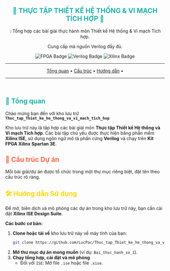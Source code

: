 <div align="center">
  <h2><span style="color:#20B2AA;">🚀 THỰC TẬP THIẾT KẾ HỆ THỐNG & VI MẠCH TÍCH HỢP 🚀</span></h2>
  <p>💡Tổng hợp các bài giải thực hành môn Thiết kế Hệ thống & Vi mạch Tích hợp.</p>
  <p>Cung cấp mã nguồn Verilog đầy đủ.</p>

  <p>
    <img src="https://img.shields.io/badge/Thi%E1%BA%BFt%20k%E1%BA%BF-FPGA-blueviolet?style=for-the-badge&logo=lattice&logoColor=white" alt="FPGA Badge">
    <img src="https://img.shields.io/badge/Ng%C3%B4n%20ng%E1%BB%AF-Verilog-red?style=for-the-badge&logo=vhdl&logoColor=white" alt="Verilog Badge">
    <img src="https://img.shields.io/badge/Ph%E1%BA%A7n%20m%E1%BB%81m-Xilinx-green?style=for-the-badge&logo=xilinx&logoColor=white" alt="Xilinx Badge">
  </p>

  ---

  <p>
    <a href="#🎯-về-dự-án">Tổng quan</a> •
    <a href="#📁-cấu-trúc-dự-án">Cấu trúc</a> •
    <a href="#🛠️-hướng-dẫn-sử-dụng">Hướng dẫn</a> •
  </p>

  ---
</div>

<br>

## <span style="color:#20B2AA;">🎯 Tổng quan</span>

Chào mừng bạn đến với kho lưu trữ **`Thuc_tap_Thiet_ke_he_thong_va_vi_mach_tich_hop`**

Kho lưu trữ này là tập hợp các bài giải môn **Thực tập Thiết kế Hệ thống và Vi mạch Tích hợp**. Các bài tập chủ yếu được thực hiện bằng phần mềm **Xilinx ISE**, sử dụng ngôn ngữ mô tả phần cứng **Verilog** và chạy trên **Kit FPGA Xilinx Spartan 3E**.

## <span style="color:#FF6347;">📁 Cấu trúc Dự án</span>

Mỗi bài giải/dự án được tổ chức trong một thư mục riêng biệt, đặt tên theo cấu trúc rõ ràng.
<br>

## <span style="color:#FFD700;">🛠️ Hướng dẫn Sử dụng</span>

Để mở, biên dịch và mô phỏng các dự án trong kho lưu trữ này, bạn cần cài đặt **Xilinx ISE Design Suite**.

**Các bước cơ bản:**

1.  **Clone hoặc tải về** kho lưu trữ này về máy tính của bạn:
    ```bash
    git clone https://github.com/LucPac/Thuc_tap_Thiet_ke_he_thong_va_vi_mach_tich_hop.git
    ```
2.  **Mở thư mục dự án mong muốn** (ví dụ: `Bai_thuc_hanh_so_1`).
3.  **Chạy tổng hợp, cài đặt và mô phỏng** 
    * Đối với `ISE`: Mở file `.ise` hoặc file `.xise`.

<br>
